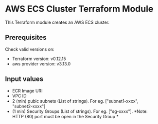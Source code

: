 # AWS ECS Cluster Terraform Module #

This Terraform module creates an AWS ECS cluster.


## Prerequisites

Check valid versions on:
* Terraform version: v0.12.15
* aws provider version: v3.13.0

## Input values

* ECR Image URI 
* VPC ID
* 2 (min) pubic subnets (List of strings). For eg. ["subnet1-xxxx", "subnet2-xxxx"]
* (1 min) Security Groups (List of strings). For eg. ["sg-xxxx"].
*Note: HTTP (80) port must be open in the Security Group *


